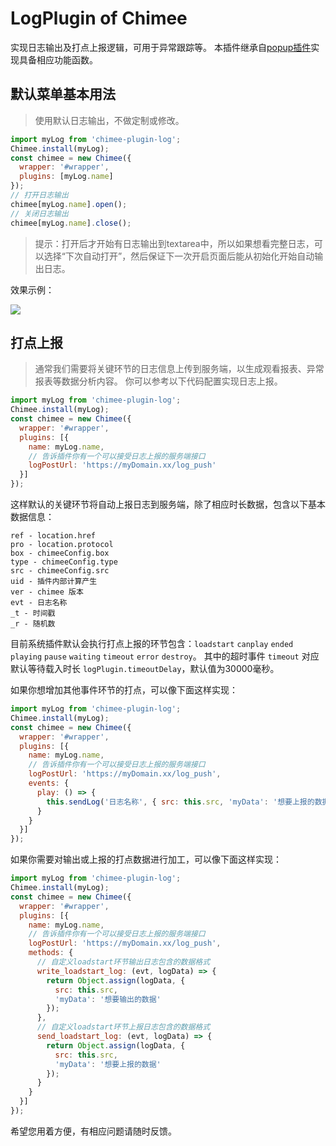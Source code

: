# LogPlugin of Chimee

实现日志输出及打点上报逻辑，可用于异常跟踪等。
本插件继承自[popup插件](https://github.com/Chimeejs/chimee-plugin-popup)实现具备相应功能函数。

## 默认菜单基本用法

> 使用默认日志输出，不做定制或修改。

```javascript
import myLog from 'chimee-plugin-log';
Chimee.install(myLog);
const chimee = new Chimee({
  wrapper: '#wrapper',
  plugins: [myLog.name]
});
// 打开日志输出
chimee[myLog.name].open();
// 关闭日志输出
chimee[myLog.name].close();
```
> 提示：打开后才开始有日志输出到textarea中，所以如果想看完整日志，可以选择“下次自动打开”，然后保证下一次开启页面后能从初始化开始自动输出日志。

效果示例：

![](https://p2.ssl.qhimg.com/dr/600__/t01093aadbd9d752527.png)

## 打点上报
> 通常我们需要将关键环节的日志信息上传到服务端，以生成观看报表、异常报表等数据分析内容。
> 你可以参考以下代码配置实现日志上报。

```javascript
import myLog from 'chimee-plugin-log';
Chimee.install(myLog);
const chimee = new Chimee({
  wrapper: '#wrapper',
  plugins: [{
    name: myLog.name,
    // 告诉插件你有一个可以接受日志上报的服务端接口
    logPostUrl: 'https://myDomain.xx/log_push'
  }]
});
```
这样默认的关键环节将自动上报日志到服务端，除了相应时长数据，包含以下基本数据信息：
```
ref - location.href
pro - location.protocol
box - chimeeConfig.box
type - chimeeConfig.type
src - chimeeConfig.src
uid - 插件内部计算产生
ver - chimee 版本
evt - 日志名称
_t - 时间戳
_r - 随机数
```

目前系统插件默认会执行打点上报的环节包含：`loadstart` `canplay` `ended` `playing` `pause` `waiting` `timeout` `error` `destroy`。
其中的超时事件 `timeout` 对应默认等待载入时长 `logPlugin.timeoutDelay`，默认值为30000毫秒。

如果你想增加其他事件环节的打点，可以像下面这样实现：
```javascript
import myLog from 'chimee-plugin-log';
Chimee.install(myLog);
const chimee = new Chimee({
  wrapper: '#wrapper',
  plugins: [{
    name: myLog.name,
    // 告诉插件你有一个可以接受日志上报的服务端接口
    logPostUrl: 'https://myDomain.xx/log_push',
    events: {
      play: () => {
        this.sendLog('日志名称', { src: this.src, 'myData': '想要上报的数据' });
      }
    }
  }]
});
```

如果你需要对输出或上报的打点数据进行加工，可以像下面这样实现：
```javascript
import myLog from 'chimee-plugin-log';
Chimee.install(myLog);
const chimee = new Chimee({
  wrapper: '#wrapper',
  plugins: [{
    name: myLog.name,
    // 告诉插件你有一个可以接受日志上报的服务端接口
    logPostUrl: 'https://myDomain.xx/log_push',
    methods: {
      // 自定义loadstart环节输出日志包含的数据格式
      write_loadstart_log: (evt, logData) => {
        return Object.assign(logData, {
          src: this.src,
          'myData': '想要输出的数据'
        });
      },
      // 自定义loadstart环节上报日志包含的数据格式
      send_loadstart_log: (evt, logData) => {
        return Object.assign(logData, {
          src: this.src,
          'myData': '想要上报的数据'
        });
      }
    }
  }]
});
```

希望您用着方便，有相应问题请随时反馈。

